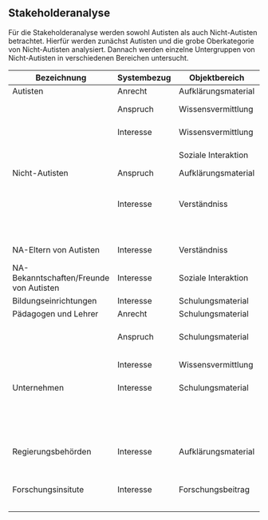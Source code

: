 ## Stakeholderanalyse

Für die Stakeholderanalyse werden sowohl Autisten als auch Nicht-Autisten betrachtet. Hierfür werden zunächst Autisten und die grobe Oberkategorie von Nicht-Autisten analysiert. Dannach werden einzelne Untergruppen von Nicht-Autisten in verschiedenen Bereichen untersucht.

| Bezeichnung | Systembezug | Objektbereich | Erforderniss/Erwartung |
|-------------|-------------|---------------|------------------------|
| Autisten | Anrecht |  Aufklärungsmaterial | Korrektheit |
|  | Anspruch | Wissensvermittlung | Verringerung negativer Stereotype |
|  | Interesse | Wissensvermittlung | Förderung von Empathie Anderer |
|  |  | Soziale Interaktion | Förderung von positive Erfahrungen |
| Nicht-Autisten | Anspruch | Aufklärungsmaterial | Zugriff |
|  |  |  | Korrektheit |
|  | Interesse | Verständniss | Förderung über eigenes Wissen |
|  |  |  | Stärken und Bedürfnisse verstehen |
| NA-Eltern von Autisten | Interesse | Verständniss | Besserer Zugang zu Kind |
| NA-Bekanntschaften/Freunde von Autisten | Interesse | Soziale Interaktion | Verbesserung |
| Bildungseinrichtungen | Interesse | Schulungsmaterial | Toleranztraining |
| Pädagogen und Lehrer | Anrecht | Schulungsmaterial | Korrektheit |
|  | Anspruch | Schulungsmaterial | Einfachere Förderung von autistischen Schülern/Studenten |
|  | Interesse | Wissensvermittlung | Einbindung in eigene Lehrstrategie |
| Unternehmen| Interesse | Schulungsmaterial | Erleichterung der Arbeitsplazintegration |
|  |  |  | Verbesserter Kundenservice |
|  |  |  | Toleranztraining |
| Regierungsbehörden | Interesse | Aufklärungsmaterial | Aufklärungs- und Sensibiliserungs- <br/> kampagnen |
| Forschungsinsitute | Interesse | Forschungsbeitrag | Direkter Einfluss auf Verständniss <br/> und toleranteres Verhalten |
